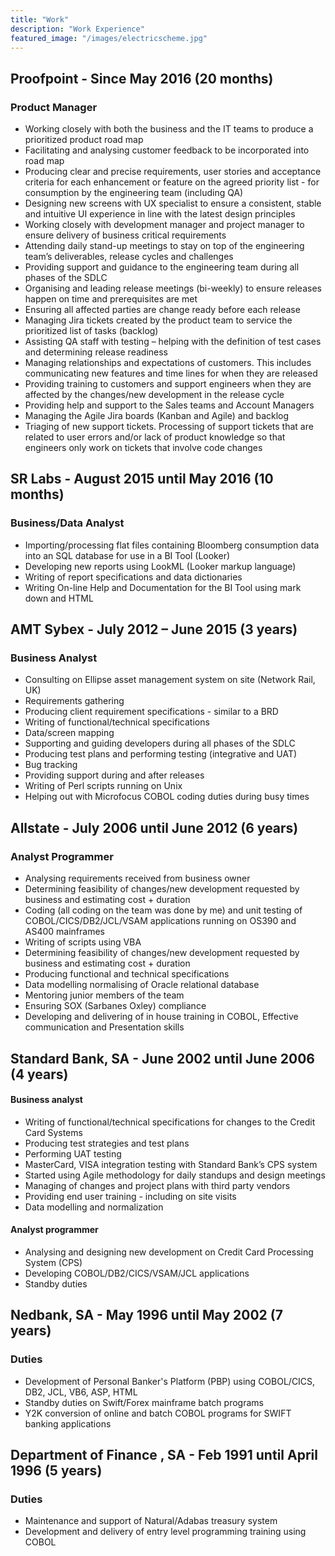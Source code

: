 ```yaml
---
title: "Work"
description: "Work Experience"
featured_image: "/images/electricscheme.jpg"
---
```


## Proofpoint - Since May 2016 (20 months)
### Product Manager
 - Working closely with both the business and the IT teams to produce a prioritized product road map
 - Facilitating and analysing customer feedback to be incorporated into road map
- Producing clear and precise requirements, user stories and acceptance criteria for each enhancement or feature on the agreed priority list - for consumption by the engineering team (including QA)
- Designing new screens with UX specialist to ensure a consistent, stable and intuitive UI experience in line with the latest design principles
- Working closely with development manager and project manager to ensure delivery of business critical requirements
- Attending daily stand-up meetings to stay on top of the engineering team’s deliverables, release cycles and challenges
- Providing support and guidance to the engineering team during all phases of the SDLC
-	Organising and leading release meetings (bi-weekly) to ensure releases happen on time and prerequisites are met
- Ensuring all affected parties are change ready before each release
- Managing Jira tickets created by the product team to service the prioritized list of tasks (backlog)
- Assisting QA staff with testing – helping with the definition of test cases and determining release readiness
- Managing relationships and expectations of customers. This includes communicating new features and time lines for when they are released
- Providing training to customers and support engineers when they are affected by the changes/new development in the release cycle
- Providing help and support to the Sales teams and Account Managers
- Managing the Agile Jira boards (Kanban and Agile) and backlog
-	Triaging of new support tickets. Processing of support tickets that are related to user errors and/or lack of product knowledge so that engineers only work on tickets that involve code changes


## SR Labs - August 2015 until May 2016 (10 months)
### Business/Data Analyst
- Importing/processing flat files containing Bloomberg consumption data into an SQL database for use in a BI Tool (Looker)
- Developing new reports using LookML (Looker markup language)
- Writing of report specifications and data dictionaries
- Writing On-line Help and Documentation for the BI Tool using mark down and HTML


## AMT Sybex - July 2012 – June 2015 (3 years)
### Business Analyst
- Consulting on Ellipse asset management system on site (Network Rail, UK)
- Requirements gathering
- Producing client requirement specifications - similar to a BRD
- Writing of functional/technical specifications
- Data/screen mapping
- Supporting and guiding developers during all phases of the SDLC
- Producing test plans and performing testing (integrative and UAT)
- Bug tracking
- Providing support during and after releases
- Writing of Perl scripts running on Unix
- Helping out with Microfocus COBOL coding duties during busy times


## Allstate - July 2006 until June 2012 (6 years)
### Analyst Programmer
- Analysing requirements received from business owner
- Determining feasibility of changes/new development requested by business and estimating cost + duration
- Coding (all coding on the team was done by me) and unit testing of COBOL/CICS/DB2/JCL/VSAM applications running on OS390 and AS400 mainframes
- Writing of scripts using VBA
- Determining feasibility of changes/new development requested by business and estimating cost + duration
- Producing functional and technical specifications
- Data modelling normalising of Oracle relational database
- Mentoring junior members of the team
- Ensuring SOX (Sarbanes Oxley) compliance
- Developing and delivering of in house training in COBOL, Effective communication and
Presentation skills

## Standard Bank, SA - June 2002 until June 2006  (4 years)
#### Business analyst
- Writing of functional/technical specifications for changes to the Credit Card Systems
-	Producing test strategies and test plans
-	Performing UAT testing
- MasterCard, VISA integration testing with Standard Bank’s CPS system
- Started using Agile methodology for daily standups and design meetings
- Managing of changes and project plans with third party vendors
- Providing end user training - including on site visits
- Data modelling and normalization

#### Analyst programmer
- Analysing and designing new development on Credit Card Processing System (CPS)
- Developing COBOL/DB2/CICS/VSAM/JCL applications
- Standby duties  


## Nedbank, SA - May 1996 until May 2002 (7 years)
### Duties
- Development of Personal Banker's Platform (PBP) using COBOL/CICS, DB2, JCL, VB6, ASP, HTML
-	Standby duties on Swift/Forex mainframe batch programs
-	Y2K conversion of online and batch COBOL programs for SWIFT banking applications


## Department of Finance , SA - Feb 1991 until April 1996 (5 years)
### Duties
- Maintenance and support of Natural/Adabas treasury system
-	Development and delivery of entry level programming training using COBOL
